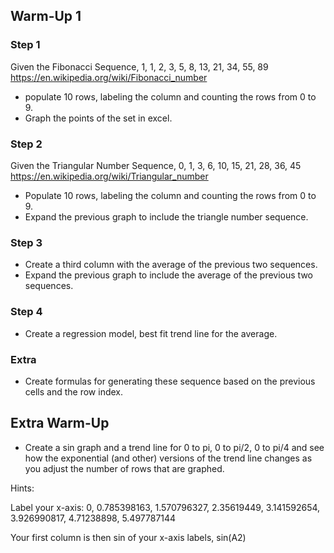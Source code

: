 ## Warm-Up 1

### Step 1

Given the Fibonacci Sequence, 1, 1, 2, 3, 5, 8, 13, 21, 34, 55, 89
<https://en.wikipedia.org/wiki/Fibonacci_number>

* populate 10 rows, labeling the column and counting the rows from 0 to 9.
* Graph the points of the set in excel.

### Step 2

Given the Triangular Number Sequence, 0, 1, 3, 6, 10, 15, 21, 28, 36, 45
<https://en.wikipedia.org/wiki/Triangular_number>

* Populate 10 rows, labeling the column and counting the rows from 0 to 9.
* Expand the previous graph to include the triangle number sequence.

### Step 3

* Create a third column with the average of the previous two sequences.
* Expand the previous graph to include the average of the previous two sequences.

### Step 4

* Create a regression model, best fit trend line for the average.

### Extra

* Create formulas for generating these sequence based on the previous cells and the row index.


## Extra Warm-Up

* Create a sin graph and a trend line for 0 to pi, 0 to pi/2, 0 to pi/4 and see how the exponential (and other) versions of the trend line changes as you adjust the number of rows that are graphed.

Hints:

Label your x-axis:
0, 0.785398163, 1.570796327, 2.35619449, 3.141592654, 3.926990817, 4.71238898, 5.497787144

Your first column is then sin of your x-axis labels, sin(A2)


